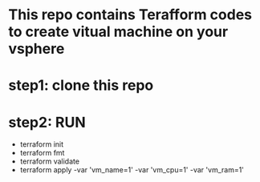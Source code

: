 # This repo contains Terafform codes to create vitual machine on your vsphere 

# step1: clone this repo

# step2: RUN

* terraform init
* terraform fmt
* terraform validate
* terraform apply -var 'vm_name=1' -var 'vm_cpu=1' -var 'vm_ram=1'
